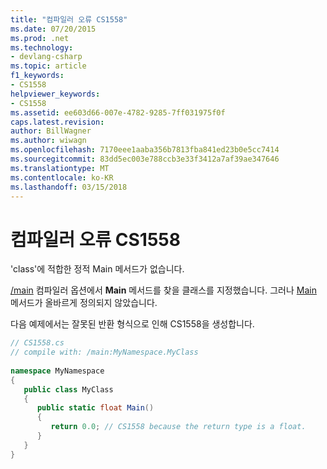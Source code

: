 ```yaml
---
title: "컴파일러 오류 CS1558"
ms.date: 07/20/2015
ms.prod: .net
ms.technology:
- devlang-csharp
ms.topic: article
f1_keywords:
- CS1558
helpviewer_keywords:
- CS1558
ms.assetid: ee603d66-007e-4782-9285-7ff031975f0f
caps.latest.revision: 
author: BillWagner
ms.author: wiwagn
ms.openlocfilehash: 7170eee1aaba356b7813fba841ed23b0e5cc7414
ms.sourcegitcommit: 83dd5ec003e788ccb3e33f3412a7af39ae347646
ms.translationtype: MT
ms.contentlocale: ko-KR
ms.lasthandoff: 03/15/2018
---
```

# <a name="compiler-error-cs1558"></a>컴파일러 오류 CS1558
'class'에 적합한 정적 Main 메서드가 없습니다.  
  
 [/main](../../csharp/language-reference/compiler-options/main-compiler-option.md) 컴파일러 옵션에서 **Main** 메서드를 찾을 클래스를 지정했습니다. 그러나 [Main](../../csharp/programming-guide/main-and-command-args/index.md) 메서드가 올바르게 정의되지 않았습니다.  
  
 다음 예제에서는 잘못된 반환 형식으로 인해 CS1558을 생성합니다.  
  
```csharp  
// CS1558.cs  
// compile with: /main:MyNamespace.MyClass  
  
namespace MyNamespace  
{  
   public class MyClass  
   {  
      public static float Main()   
      {  
         return 0.0; // CS1558 because the return type is a float.  
      }  
   }  
}  
```
